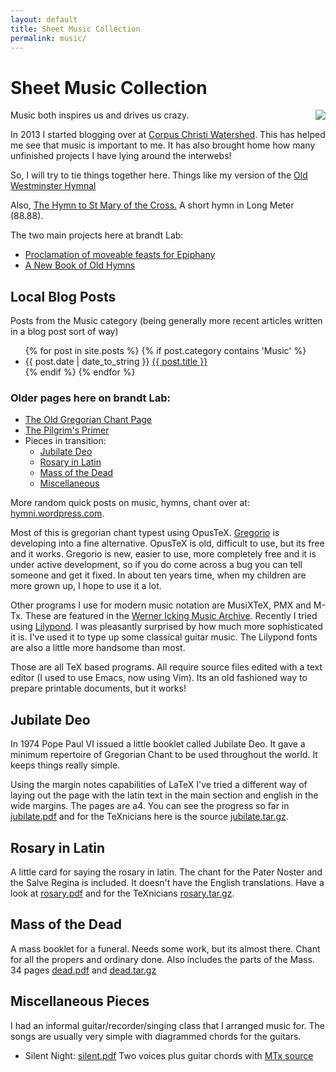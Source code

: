 ```yaml
---
layout: default
title: Sheet Music Collection
permalink: music/
---
```


<h1>Sheet Music Collection</h1>

<p>
<a href="{{ site.url }}/music/hymnbook/"><img src="{{ site.url }}/music/hymnbook/angel.jpg" align="right" style="margin: 0 0 3px 3px" /></a>Music both inspires us and drives us crazy.</p>

<p>In 2013 I started blogging over at <a href="http://www.ccwatershed.org">Corpus Christi Watershed</a>.  This has helped me see that music is important to me.  It has also brought home how many unfinished projects I have lying around the interwebs!</p>

<p>So, I will try to tie things together here.  Things like my version of the <a href="http://www.ccwatershed.org/blog/2014/sep/6/richard-terrys-hymnal/">Old Westminster Hymnal</a></p>

<p>Also, <a href="stmary.html">The Hymn to St Mary of the Cross.</a> A short hymn in Long Meter (88.88).</p>

<p>The two main projects here at brandt Lab:</p>
<ul>
<li><a href="epiphany.html">Proclamation of moveable feasts for Epiphany</a></li>
<li><a href="hymnbook/index.html">A New Book of Old Hymns</a></li>
</ul>


<h2>Local Blog Posts</h2>

<p>Posts from the Music category (being generally more recent articles written in a blog post sort of way)</p>

<ul>
{% for post in site.posts %}
{% if post.category contains 'Music' %}
<li>{{ post.date | date_to_string }} <a href="{{ site.url }}{{ post.url }}">{{ post.title }}</a></li>
{% endif %}
{% endfor %}
</ul>
 
<h3>Older pages here on brandt Lab:</h3>

<ul>
<li><a href="../scriptorium/index.html">The Old Gregorian Chant Page</a></li>
<li><a href="../primer.html">The Pilgrim's Primer</a></li>
<li>Pieces in transition:
<ul><li><a href="index.html#jubilate">Jubilate Deo</a></li>
<li><a href="index.html#rosary">Rosary in Latin</a></li>
<li><a href="index.html#dead">Mass of the Dead</a></li>
<li><a href="index.html#misc">Miscellaneous</a></li></ul></li></ul>

<p>More random quick posts on music, hymns, chant over at: 
<a href="http://hymni.wordpress.com">hymni.wordpress.com</a>.
</p>

<p>Most of this is gregorian chant typest using OpusTeX.
<a href="http://home.gna.org/gregorio">Gregorio</a>
is developing into a fine alternative.
OpusTeX is old, difficult to use, but its free and it works.
Gregorio is new, easier to use, more completely free and
it is under active development, so if you do come across a bug
you can tell someone and get it fixed.  In about ten years time, 
when my children are more grown up, I hope to use it a lot.
</p>

<p>
Other programs I use for modern music notation are MusiXTeX,
PMX and M-Tx.  These are featured in the 
<a href="http://icking-music-archive.org">Werner Icking Music Archive</a>.  
Recently I tried using 
<a href="http://www.lilypond.org">Lilypond</a>.  I was pleasantly
surprised by how much more sophisticated it is.  I've used it to
type up some classical guitar music.  The Lilypond fonts are also
a little more handsome than most.</p>

<p>Those are all TeX based programs.  All require source files edited
with a text editor (I used  to use Emacs, now using Vim).  Its an old fashioned way to
prepare printable documents, but it works!</p>

<a name="jubilate"><h2>Jubilate Deo</h2></a>

<p>In 1974 Pope Paul VI issued a little booklet called Jubilate Deo.
It gave a minimum repertoire of Gregorian Chant to be used
throughout the world.  It keeps things really simple.</p>

<p>Using the margin notes capabilities of LaTeX I've tried a 
different way of laying out the page with the latin text in 
the main section and english in the wide margins.  The pages are
a4.  You can see the progress so far in <a href="jubilate.pdf">jubilate.pdf</a>
and for the TeXnicians here is the source 
<a href="jubilate.tar.gz">jubilate.tar.gz</a>.</p>

<a name="rosary"><h2>Rosary in Latin</h2></a>

<p>A little card for saying the rosary in latin.
The chant for the Pater Noster and the Salve Regina is included.
It doesn't have the English translations.
Have a look at <a href="rosary.pdf">rosary.pdf</a> and for the
TeXnicians <a href="rosary.tar.gz">rosary.tar.gz</a>.</p>

<a name="dead"><h2>Mass of the Dead</h2></a>

<p>A mass booklet for a funeral.  Needs some work, but its almost there.
Chant for all the propers and ordinary done.  
Also includes the parts of the Mass.  34 pages
<a href="dead.pdf">dead.pdf</a> and <a href="dead.tar.gz">dead.tar.gz</a>
</p>

<a name="misc"><h2>Miscellaneous Pieces</h2></a>

<p>I had an informal guitar/recorder/singing class that I arranged music for.
The songs are usually very simple with diagrammed chords for the guitars.</p>

<ul>
<li>Silent Night: <a href="silent.pdf">silent.pdf</a> Two voices plus guitar chords with <a href="silent.mtx">MTx source</a></li>
</ul>


